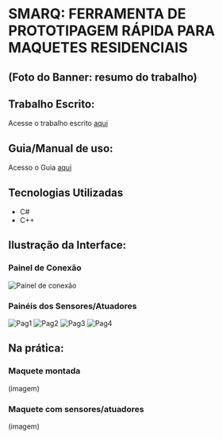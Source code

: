 # SMARQ: FERRAMENTA DE PROTOTIPAGEM RÁPIDA PARA MAQUETES RESIDENCIAIS 
## (Foto do Banner: resumo do trabalho) 

## Trabalho Escrito:
Acesse o trabalho escrito <a href="/"> aqui</a>

## Guia/Manual de uso:
Acesso o Guia <a href="Manual de Uso - SMARQ.pdf/"> aqui</a>

## Tecnologias Utilizadas
  * C# 
  * C++ 

## Ilustração da Interface:
### Painel de Conexão
![Painel de conexão](https://github.com/acampospsantos/Interface-TCC/assets/54013675/d41f967e-86d4-4bbb-a27e-48c6f131a8d5)
### Painéis dos Sensores/Atuadores
![Pag1](https://github.com/acampospsantos/SMARQ-TCC/assets/54013675/5eaf9f4e-f23b-4f64-8bec-99840b0a68cf)
![Pag2](https://github.com/acampospsantos/SMARQ-TCC/assets/54013675/048865f6-df92-4956-a685-116072eeb9b5)
![Pag3](https://github.com/acampospsantos/SMARQ-TCC/assets/54013675/7f56e375-ab3c-4288-b5e9-452903c88655)
![Pag4](https://github.com/acampospsantos/SMARQ-TCC/assets/54013675/e500ec0a-78b6-4bdc-ad70-4e1c266ae7cb)

## Na prática:
### Maquete montada
(imagem)
### Maquete com sensores/atuadores
(imagem)




